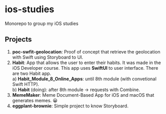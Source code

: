 # ios-studies

Monorepo to group my iOS studies

## Projects

1. **poc-swfit-geolocation**: Proof of concept that retrieve the geolocation with Swift using Storyboard to UI.
2. **Habit**: App that allows the user to enter their habits. It was made in the iOS Developer course. This app uses **SwiftUI** to user interface. There are two Habit app. <br/>
   a) **Habit_Module_8_Online_Apps**: until 8th module (with convetional Swift HTTP). <br/>
   b) **Habit** (doing): after 8th module -> requests with Combine. <br/>
3. **MemeMaker**: Meme Document-Based App for iOS and macOS that generates memes. 😀
4. **eggplant-brownie**: Simple project to know Storyboard.
